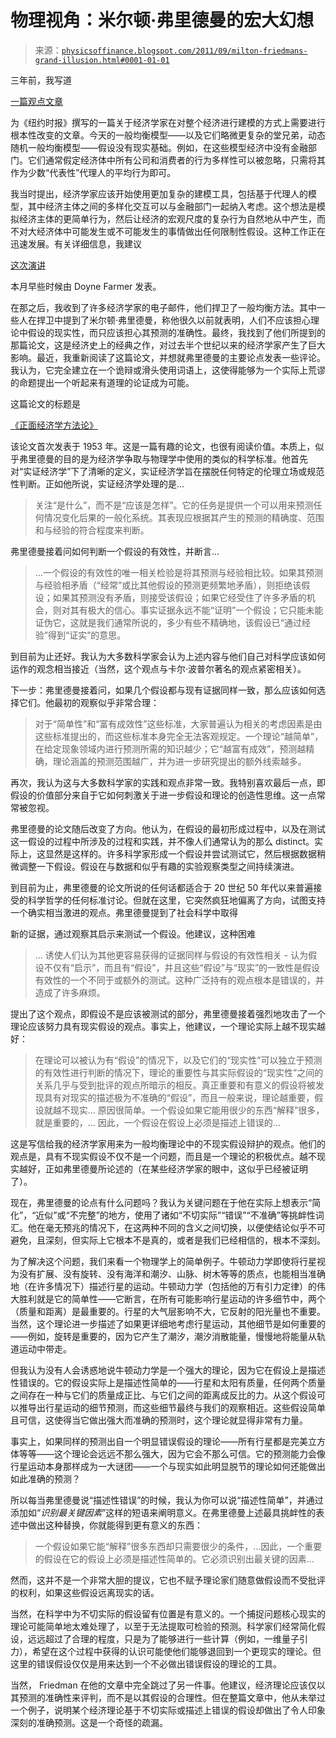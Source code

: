 <!--yml

分类：未分类

日期：2024 年 05 月 18 日 07:05:12

-->

# 物理视角：米尔顿·弗里德曼的宏大幻想

> 来源：[`physicsoffinance.blogspot.com/2011/09/milton-friedmans-grand-illusion.html#0001-01-01`](http://physicsoffinance.blogspot.com/2011/09/milton-friedmans-grand-illusion.html#0001-01-01)

三年前，我写道

[一篇观点文章](http://www.nytimes.com/2008/10/01/opinion/01buchanan.html)

为《纽约时报》撰写的一篇关于经济学家在对整个经济进行建模的方式上需要进行根本性改变的文章。今天的一般均衡模型——以及它们略微更复杂的堂兄弟，动态随机一般均衡模型——假设没有现实基础。例如，在这些模型经济中没有金融部门。它们通常假定经济体中所有公司和消费者的行为多样性可以被忽略，只需将其作为少数“代表性”代理人的平均行为即可。

我当时提出，经济学家应该开始使用更加复杂的建模工具，包括基于代理人的模型，其中经济主体之间的多样化交互可以与金融部门一起纳入考虑。这个想法是模拟经济主体的更简单行为，然后让经济的宏观尺度的复杂行为自然地从中产生，而不对大经济体中可能发生或不可能发生的事情做出任何限制性假设。这种工作正在迅速发展。有关详细信息，我建议

[这次演讲](http://ineteconomics.org/blog/inet/doyne-farmer-macroeconomics-bottom)

本月早些时候由 Doyne Farmer 发表。

在那之后，我收到了许多经济学家的电子邮件，他们捍卫了一般均衡方法。其中一些人在捍卫中提到了米尔顿·弗里德曼，称他很久以前就表明，人们不应该担心理论中假设的现实性，而只应该担心其预测的准确性。最终，我找到了他们所提到的那篇论文，这是经济史上的经典之作，对过去半个世纪以来的经济学家产生了巨大影响。最近，我重新阅读了这篇论文，并想就弗里德曼的主要论点发表一些评论。我认为，它完全建立在一个诡辩或滑头使用词语上，这使得能够为一个实际上荒谬的命题提出一个听起来有道理的论证成为可能。

这篇论文的标题是

[《正面经济学方法论》](http://www.google.com/url?sa=t&source=web&cd=1&ved=0CCQQFjAA&url=http%3A%2F%2Fwww.ppge.ufrgs.br%2Fgiacomo%2Farquivos%2Feco02277%2Ffriedman-1966.pdf&rct=j&q=methodology%20of%20positive%20economics&ei=3BJzTqfmAuXm4QS2tODHDQ&usg=AFQjCNEoiFGa-COcPNT3FkjABmJVJesBRA&cad=rja)

该论文首次发表于 1953 年。这是一篇有趣的论文，也很有阅读价值。本质上，似乎弗里德曼的目的是为经济学争取与物理学中使用的类似的科学标准。他首先对“实证经济学”下了清晰的定义，实证经济学旨在摆脱任何特定的伦理立场或规范性判断。正如他所说，实证经济学处理的是...

> 关注“是什么”，而不是“应该是怎样”。它的任务是提供一个可以用来预测任何情况变化后果的一般化系统。其表现应根据其产生的预测的精确度、范围和与经验的符合程度来判断。

弗里德曼接着问如何判断一个假设的有效性，并断言...

> ...一个假设的有效性的唯一相关检验是将其预测与经验相比较。如果其预测与经验相矛盾（“经常”或比其他假设的预测更频繁地矛盾），则拒绝该假设；如果其预测没有矛盾，则接受该假设；如果它经受住了许多矛盾的机会，则对其有极大的信心。事实证据永远不能“证明”一个假设；它只能未能证伪它，这就是我们通常所说的，多少有些不精确地，该假设已“通过经验”得到“证实”的意思。

到目前为止还好。我认为大多数科学家会认为上述内容与他们自己对科学应该如何运作的观念相当接近（当然，这个观点与卡尔·波普尔著名的观点紧密相关）。

下一步：弗里德曼接着问，如果几个假设都与现有证据同样一致，那么应该如何选择它们。他最初的观察似乎非常合理：

> 对于“简单性”和“富有成效性”这些标准，大家普遍认为相关的考虑因素是由这些标准提出的，而这些标准本身完全无法客观规定。一个理论“越简单”，在给定现象领域内进行预测所需的知识越少；它“越富有成效”，预测越精确，理论涵盖的预测范围越广，并为进一步研究提出的额外线索越多。

再次，我认为这与大多数科学家的实践和观点非常一致。我特别喜欢最后一点，即假设的价值部分来自于它如何刺激关于进一步假设和理论的创造性思维。这一点常常被忽视。

弗里德曼的论文随后改变了方向。他认为，在假设的最初形成过程中，以及在测试这一假设的过程中所涉及的过程和实践，并不像人们通常认为的那么 distinct。实际上，这显然是这样的。许多科学家形成一个假设并尝试测试它，然后根据数据稍微调整一下假设。假设在与数据和似乎有趣的实验观察类型之间持续演进。

到目前为止，弗里德曼的论文所说的任何话都适合于 20 世纪 50 年代以来普遍接受的科学哲学的任何标准讨论。但就在这里，它突然疯狂地偏离了方向，试图支持一个确实相当激进的观点。弗里德曼提到了社会科学中取得

新的证据，通过观察其启示来测试一个假设。他建议，这种困难

> ... 诱使人们认为其他更容易获得的证据同样与假设的有效性相关 - 认为假设不仅有“启示”，而且有“假设”，并且这些“假设”与“现实”的一致性是假设有效性的一个不同于或额外的测试。这种广泛持有的观点根本是错误的，并造成了许多麻烦。

提出了这个观点，即假设不是应该被测试的部分，弗里德曼接着强烈地攻击了一个理论应该努力具有现实假设的观点。事实上，他建议，一个理论实际上越不现实越好：

> 在理论可以被认为有“假设”的情况下，以及它们的“现实性”可以独立于预测的有效性进行判断的情况下，理论的重要性与其实际假设的“现实性”之间的关系几乎与受到批评的观点所暗示的相反。真正重要和有意义的假设将被发现具有对现实的描述极为不准确的“假设”，而且一般来说，理论越重要，假设就越不现实... 原因很简单。一个假设如果它能用很少的东西“解释”很多，就是重要的，... 因此，一个假设在假设上必须是描述上错误的...

这是写信给我的经济学家用来为一般均衡理论中的不现实假设辩护的观点。他们的观点是，具有不现实假设不仅不是一个问题，而且是一个理论的积极优点。越不现实越好，正如弗里德曼所论述的（在某些经济学家的眼中，这似乎已经被证明了）。

现在，弗里德曼的论点有什么问题吗？我认为关键问题在于他在实际上想表示“简化”，“近似”或“不完整”的地方，使用了诸如“不切实际”“错误”“不准确”等挑衅性词汇。他在毫无预兆的情况下，在这两种不同的含义之间切换，以便使结论似乎不可避免，且深刻，但实际上它根本不是真的，或者是我们已经相信的，根本不深刻。

为了解决这个问题，我们来看一个物理学上的简单例子。牛顿动力学即使将行星视为没有扩展、没有旋转、没有海洋和潮汐、山脉、树木等等的质点，也能相当准确地（在许多情况下）描述行星的运动。牛顿动力学（包括他的万有引力定律）的伟大胜利就是它的简单性——它断言，在所有可能影响行星运动的许多细节中，两个（质量和距离）是最重要的。行星的大气层影响不大，它反射的阳光量也不重要。当然，这个理论进一步描述了如果更详细地考虑行星运动，其他细节是如何重要的——例如，旋转是重要的，因为它产生了潮汐，潮汐消散能量，慢慢地将能量从轨道运动中带走。

但我认为没有人会诱惑地说牛顿动力学是一个强大的理论，因为它在假设上是描述性错误的。它的假设实际上是描述性简单的——行星和太阳有质量，任何两个质量之间存在一种与它们的质量成正比、与它们之间的距离成反比的力。从这个假设可以推导出行星运动的细节预测，而这些细节最终与我们的观察相近。这些假设简单且可信，这使得当它做出强大而准确的预测时，这个理论就显得非常有力量。

事实上，如果同样的预测出自一个明显错误假设的理论——所有行星都是完美立方体等等——这个理论会远远不那么强大，因为它会不那么可信。它的预测能力会像行星运动本身那样成为一大谜团——一个与现实如此明显脱节的理论如何还能做出如此准确的预测？

所以每当弗里德曼说“描述性错误”的时候，我认为你可以说“描述性简单”，并通过添加如“*识别最关键因素*”这样的短语来阐明意义。在弗里德曼上述最具挑衅性的表述中做出这种替换，你就能得到更有意义的东西：

> 一个假设如果它能“解释”很多东西却只需要很少的条件，...因此，一个重要的假设在它的假设上必须是描述性简单的。它必须识别出最关键的因素...

然而，这并不是一个非常大胆的提议，它也不赋予理论家们随意做假设而不受批评的权利，如果这些假设远离现实的话。

当然，在科学中为不切实际的假设留有位置是有意义的。一个捕捉问题核心现实的理论可能简单地太难处理了，以至于无法提取可检验的预测。科学家们经常简化假设，远远超过了合理的程度，只是为了能够进行一些计算（例如，一维量子引力），希望在这个过程中获得的认识可能使他们能够退回到一个更现实的理论。但这里的错误假设仅仅是用来达到一个不必做出错误假设的理论的工具。

当然， Friedman 在他的文章中完全跳过了另一件事。他建议，经济理论应该仅以其预测的准确性来评判，而不是以其假设的合理性。但在整篇文章中，他从未举过一个例子，说明某个经济理论基于不切实际或描述上错误的假设却做出了令人印象深刻的准确预测。这是一个奇怪的疏漏。
